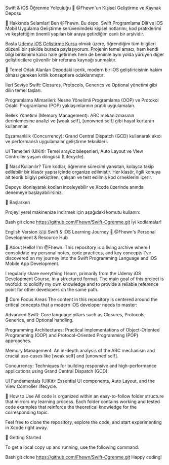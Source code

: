 Swift & iOS Öğrenme Yolculuğu 🍎
@Fhewn'un Kişisel Geliştirme ve Kaynak Deposu

👋 Hakkında
Selamlar! Ben @Fhewn. Bu depo, Swift Programlama Dili ve iOS Mobil Uygulama Geliştirme serüvenimdeki kişisel notlarımı, kod pratiklerimi ve keşfettiğim önemli yapıları bir araya getirdiğim canlı bir arşividir.

Başta [Udemy iOS Geliştirme Kursu](https://www.udemy.com/course/ios-gelistirme-kursu/) olmak üzere, öğrendiğim tüm bilgileri düzenli bir şekilde burada paylaşıyorum. Projenin temel amacı, hem kendi bilgi birikimimi kalıcı hale getirmek hem de benimle aynı yolda yürüyen diğer geliştiricilere güvenilir bir referans kaynağı sunmaktır.

🎯 Temel Odak Alanları
Depodaki içerik, modern bir iOS geliştiricisinin hakim olması gereken kritik konseptlere odaklanmıştır:

İleri Seviye Swift: Closures, Protocols, Generics ve Optional yönetimi gibi dilin temel taşları.

Programlama Mimarileri: Nesne Yönelimli Programlama (OOP) ve Protokol Odaklı Programlama (POP) yaklaşımlarının pratik uygulamaları.

Bellek Yönetimi (Memory Management): ARC mekanizmasının derinlemesine analizi ve [weak self], [unowned self] gibi hayat kurtaran kullanımlar.

Eşzamanlılık (Concurrency): Grand Central Dispatch (GCD) kullanarak akıcı ve performanslı uygulamalar geliştirme teknikleri.

UI Temelleri (UIKit): Temel arayüz bileşenleri, Auto Layout ve View Controller yaşam döngüsü (Lifecycle).

📁 Nasıl Kullanılır?
Tüm kodlar, öğrenme sürecimi yansıtan, kolayca takip edilebilir bir klasör yapısı içinde organize edilmiştir. Her klasör, ilgili konuya ait teorik bilgiyi pekiştiren, çalışan ve test edilmiş kod örneklerini içerir.

Depoyu klonlayarak kodları inceleyebilir ve Xcode üzerinde anında denemeye başlayabilirsiniz.

🚀 Başlarken

Projeyi yerel makinenize indirmek için aşağıdaki komutu kullanın:

Bash
git clone https://github.com/Fhewn/Swift-Ogrenme.git
İyi kodlamalar!






English Version 🇬🇧
Swift & iOS Learning Journey 🍎
@Fhewn's Personal Development & Resource Hub

👋 About
Hello! I'm @Fhewn. This repository is a living archive where I consolidate my personal notes, code practices, and key concepts I've discovered on my journey into the Swift Programming Language and iOS Mobile App Development.

I regularly share everything I learn, primarily from the Udemy iOS Development Course, in a structured format. The main goal of this project is twofold: to solidify my own knowledge and to provide a reliable reference point for other developers on the same path.

🎯 Core Focus Areas
The content in this repository is centered around the critical concepts that a modern iOS developer needs to master:

Advanced Swift: Core language pillars such as Closures, Protocols, Generics, and Optional handling.

Programming Architectures: Practical implementations of Object-Oriented Programming (OOP) and Protocol-Oriented Programming (POP) approaches.

Memory Management: An in-depth analysis of the ARC mechanism and crucial use-cases like [weak self] and [unowned self].

Concurrency: Techniques for building responsive and high-performance applications using Grand Central Dispatch (GCD).

UI Fundamentals (UIKit): Essential UI components, Auto Layout, and the View Controller lifecycle.

📁 How to Use
All code is organized within an easy-to-follow folder structure that mirrors my learning process. Each folder contains working and tested code examples that reinforce the theoretical knowledge for the corresponding topic.

Feel free to clone the repository, explore the code, and start experimenting in Xcode right away.

🚀 Getting Started

To get a local copy up and running, use the following command:

Bash
git clone https://github.com/Fhewn/Swift-Ogrenme.git
Happy coding!
